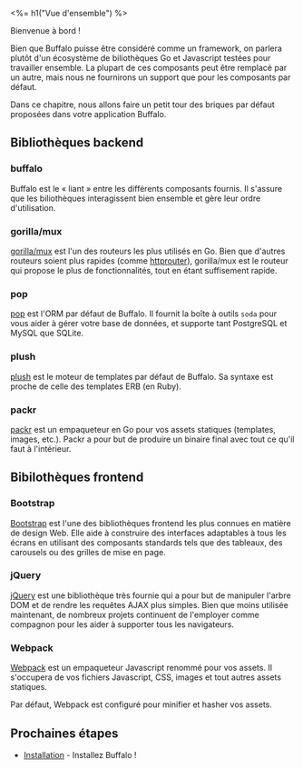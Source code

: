 <%= h1("Vue d'ensemble") %>

Bienvenue à bord !

Bien que Buffalo puisse être considéré comme un framework, on parlera plutôt d'un écosystème de biliothèques Go et Javascript testées pour travailler ensemble. La plupart de ces composants peut être remplacé par un autre, mais nous ne fournirons un support que pour les composants par défaut.

Dans ce chapitre, nous allons faire un petit tour des briques par défaut proposées dans votre application Buffalo.

## Bibliothèques backend

### buffalo

Buffalo est le « liant » entre les différents composants fournis. Il s'assure que les biliothèques interagissent bien ensemble et gère leur ordre d'utilisation.

### gorilla/mux

[gorilla/mux](http://www.gorillatoolkit.org/pkg/mux) est l'un des routeurs les plus utilisés en Go. Bien que d'autres routeurs soient plus rapides (comme [httprouter](https://github.com/julienschmidt/httprouter)), gorilla/mux est le routeur qui propose le plus de fonctionnalités, tout en étant suffisement rapide.

### pop

[pop](https://github.com/gobuffalo/pop) est l'ORM par défaut de Buffalo. Il fournit la boîte à outils `soda` pour vous aider à gérer votre base de données, et supporte tant PostgreSQL et MySQL que SQLite.

### plush

[plush](https://github.com/gobuffalo/plush) est le moteur de templates par défaut de Buffalo. Sa syntaxe est proche de celle des templates ERB (en Ruby).

### packr

[packr](https://github.com/gobuffalo/packr) est un empaqueteur en Go pour vos assets statiques (templates, images, etc.). Packr a pour but de produire un binaire final avec tout ce qu'il faut à l'intérieur. 

## Bibilothèques frontend

### Bootstrap

[Bootstrap](https://getbootstrap.com/) est l'une des bibliothèques frontend les plus connues en matière de design Web. Elle aide à construire des interfaces adaptables à tous les écrans en utilisant des composants standards tels que des tableaux, des carousels ou des grilles de mise en page.

### jQuery

[jQuery](https://jquery.com/) est une bibliothèque très fournie qui a pour but de manipuler l'arbre DOM et de rendre les requêtes AJAX plus simples. Bien que moins utilisée maintenant, de nombreux projets continuent de l'employer comme compagnon pour les aider à supporter tous les navigateurs.

### Webpack

[Webpack](https://webpack.js.org/) est un empaqueteur Javascript renommé pour vos assets. Il s'occupera de vos fichiers Javascript, CSS, images et tout autres assets statiques.

Par défaut, Webpack est configuré pour minifier et hasher vos assets.

## Prochaines étapes

* [Installation](/fr/docs/getting-started/installation) - Installez Buffalo !